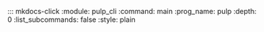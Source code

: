 ::: mkdocs-click
   :module: pulp_cli
   :command: main
   :prog_name: pulp
   :depth: 0
   :list_subcommands: false
   :style: plain
